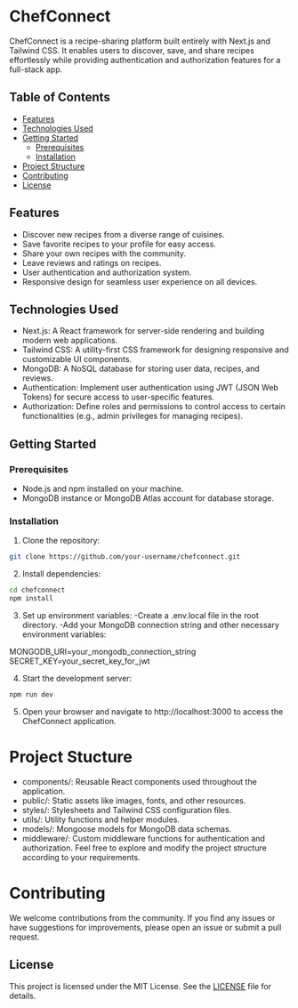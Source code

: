 # ChefConnect

ChefConnect is a recipe-sharing platform built entirely with Next.js and Tailwind CSS. It enables users to discover, save, and share recipes effortlessly while providing authentication and authorization features for a full-stack app.


## Table of Contents

- [Features](#features)
- [Technologies Used](#technologies-used)
- [Getting Started](#getting-started)
  - [Prerequisites](#prerequisites)
  - [Installation](#installation)
- [Project Structure](#project-structure)
- [Contributing](#contributing)
- [License](#license)

## Features

- Discover new recipes from a diverse range of cuisines.
- Save favorite recipes to your profile for easy access.
- Share your own recipes with the community.
- Leave reviews and ratings on recipes.
- User authentication and authorization system.
- Responsive design for seamless user experience on all devices.

## Technologies Used

- Next.js: A React framework for server-side rendering and building modern web applications.
- Tailwind CSS: A utility-first CSS framework for designing responsive and customizable UI components.
- MongoDB: A NoSQL database for storing user data, recipes, and reviews.
- Authentication: Implement user authentication using JWT (JSON Web Tokens) for secure access to user-specific features.
- Authorization: Define roles and permissions to control access to certain functionalities (e.g., admin privileges for managing recipes).

## Getting Started

### Prerequisites

- Node.js and npm installed on your machine.
- MongoDB instance or MongoDB Atlas account for database storage.

### Installation

1. Clone the repository:

```bash
git clone https://github.com/your-username/chefconnect.git
```

2. Install dependencies:
```bash
cd chefconnect
npm install
```

3. Set up environment variables:
-Create a .env.local file in the root directory.
-Add your MongoDB connection string and other necessary environment variables:

MONGODB_URI=your_mongodb_connection_string
SECRET_KEY=your_secret_key_for_jwt

4. Start the development server:
```bash
npm run dev
```
5. Open your browser and navigate to http://localhost:3000 to access the ChefConnect application.

# Project Stucture

- components/: Reusable React components used throughout the application.
- public/: Static assets like images, fonts, and other resources.
- styles/: Stylesheets and Tailwind CSS configuration files.
- utils/: Utility functions and helper modules.
- models/: Mongoose models for MongoDB data schemas.
- middleware/: Custom middleware functions for authentication and authorization.
Feel free to explore and modify the project structure according to your requirements.

# Contributing
We welcome contributions from the community. If you find any issues or have suggestions for improvements, please open an issue or submit a pull request.

## License

This project is licensed under the MIT License. See the [LICENSE](LICENSE) file for details.
